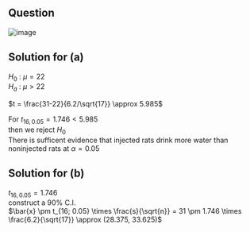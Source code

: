 ## Question

![image](https://github.com/user-attachments/assets/8b71afb4-58ea-44a0-b1cd-8acf515a476f)

## Solution for (a)
$H_0$ : $\mu = 22$  
$H_a$ : $\mu \gt 22$  

$t = \frac{31-22}{6.2/\sqrt{17}} \approx 5.985$  

For $t_{16,0.05} = 1.746 \lt 5.985$  
then we reject $H_0$  
There is sufficent evidence that injected rats drink more water than noninjected rats at $\alpha = 0.05$

## Solution for (b)
$t_{16, 0.05} = 1.746$  
construct a 90% C.I.  
$\bar{x} \pm t_{16; 0.05} \times \frac{s}{\sqrt{n}} = 31 \pm 1.746 \times \frac{6.2}{\sqrt{17}} \approx (28.375, 33.625)$  

